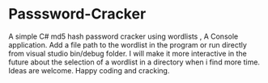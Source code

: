 # Passsword-Cracker
A simple C# md5 hash password cracker using wordlists , A Console application.
Add a file path to the wordlist in the program or run directly from visual studio bin/debug folder.
I will make it more interactive in the future about the selection of a wordlist in a directory when i find more time.
Ideas are welcome.
Happy coding and cracking.
